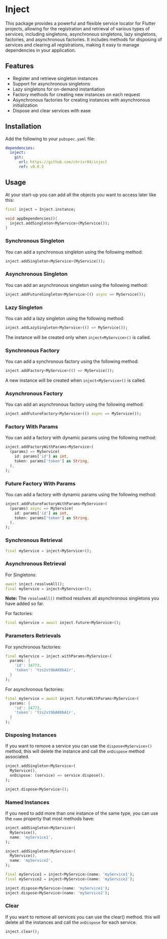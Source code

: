 # Inject

This package provides a powerful and flexible service locator for Flutter projects, allowing for the registration and retrieval of various types of services, including singletons, asynchronous singletons, lazy singletons, factories, and asynchronous factories. It includes methods for disposing of services and clearing all registrations, making it easy to manage dependencies in your application.

## Features

- Register and retrieve singleton instances
- Support for asynchronous singletons
- Lazy singletons for on-demand instantiation
- Factory methods for creating new instances on each request
- Asynchronous factories for creating instances with asynchronous initialization
- Dispose and clear services with ease

## Installation

Add the following to your `pubspec.yaml` file:

```yaml
dependencies:
  inject:
    git:
      url: https://github.com/chrisr04/inject
      ref: v0.0.5
```

## Usage
At your start-up you can add all the objects you want to access later like this:

```dart
final inject = Inject.instance;

void appDependencies(){
  inject.addSingleton<MyService>(MyService());
}
```

### Synchronous Singleton
You can add a synchronous singleton using the following method:
```dart
inject.addSingleton<MyService>(MyService());
```

### Asynchronous Singleton
You can add an asynchronous singleton using the following method:
```dart
inject.addFutureSingleton<MyService>(() async => MyService());
```

### Lazy Singleton
You can add a lazy singleton using the following method:
```dart
inject.addLazySingleton<MyService>(() => MyService());
```
The instance will be created only when `inject<MyService>()` is called.

### Synchronous Factory
You can add a synchronous factory using the following method:
```dart
inject.addFactory<MyService>(() => MyService());
```
A new instance will be created when `inject<MyService>()` is called.

### Asynchronous Factory
You can add an asynchronous factory using the following method:

```dart
inject.addFutureFactory<MyService>(() async => MyService());
```

### Factory With Params
You can add a factory with dynamic params using the following method:

```dart
inject.addFactoryWithParams<MyService>(
  (params) => MyService(
    id: params['id'] as int,
    token: params['token'] as String,
  ),
);
```

### Future Factory With Params
You can add a factory with dynamic params using the following method:

```dart
inject.addFutureFactoryWithParams<MyService>(
  (params) async => MyService(
    id: params['id'] as int,
    token: params['token'] as String,
  ),
);
```

### Synchronous Retrieval

```dart
final myService = inject<MyService>();
```

### Asynchronous Retrieval
For Singletons:

```dart
await inject.resolveAll();
final myService = inject<MyService>();
```

**Note:** The `resolveAll()` method resolves all asynchronous singletons you have added so far.

For factories:

```dart
final myService = await inject.future<MyService>();
```

### Parameters Retrievals
For synchronous factories:

```dart
final myService = inject.withParams<MyService>(
  params: {
    'id': 34773,
    'token': 'Yzs2st9bAK0bA1r',
  }
);
```

For asynchronous factories:

```dart
final myService = await inject.futureWithParams<MyService>(
  params: {
    'id': 34773,
    'token': 'Yzs2st9bAK0bA1r',
  }
);
```

### Disposing Instances
If you want to remove a service you can use the `dispose<MyService>()` method, this will delete the instance and call the `onDispose` method associated.

```dart
inject.addSingleton<MyService>(
  MyService(),
  onDispose: (service) => service.dispose(),
);

inject.dispose<MyService>();
```

### Named Instances
If you need to add more than one instance of the same type, you can use the `name` property that most methods have:

```dart
inject.addSingleton<MyService>(
  MyService(), 
  name: 'myService1',
);

inject.addSingleton<MyService>(
  MyService(), 
  name: 'myService2',
);

final myService1 = inject<MyService>(name: 'myService1');
final myService2 = inject<MyService>(name: 'myService2');

inject.dispose<MyService>(name: 'myService1');
inject.dispose<MyService>(name: 'myService2');
```

### Clear
If you want to remove all services you can use the clear() method. this will delete all the instances and call the `onDispose` for each service.

```dart
inject.clear();
```

